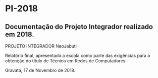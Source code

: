 # PI-2018  
## Documentação do Projeto Integrador realizado em 2018.  
  
PROJETO INTEGRADOR
  NeoJabuti

Relatório final, apresentado a escola como parte das exigências para a obtenção do título de Técnico em Redes de Computadores.



Gravatá, 17 de Novembro de 2018.
